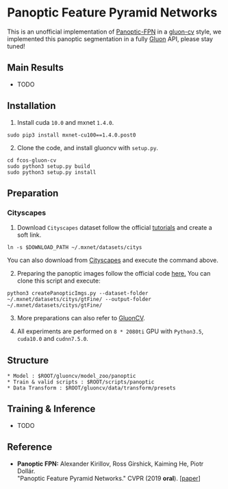 # Panoptic Feature Pyramid Networks

This is an unofficial implementation of [Panoptic-FPN](https://arxiv.org/abs/1901.02446) in a [gluon-cv](http://gluon-cv.mxnet.io) style, we implemented this panoptic segmentation in a fully [Gluon](https://mxnet.incubator.apache.org/versions/master/gluon/index.html) API, please stay tuned! 

## Main Results
* TODO

## Installation 
1. Install cuda `10.0` and mxnet `1.4.0`.
  ```Shell
  sudo pip3 install mxnet-cu100==1.4.0.post0
  ```
2. Clone the code, and install gluoncv with ``setup.py``.
  ```Shell
  cd fcos-gluon-cv
  sudo python3 setup.py build
  sudo python3 setup.py install
  ```

## Preparation
### Cityscapes
1. Download `Cityscapes` dataset follow the official [tutorials](https://gluon-cv.mxnet.io/build/examples_datasets/cityscapes.html#sphx-glr-build-examples-datasets-cityscapes-py) and create a soft link.
  ```Shell
  ln -s $DOWNLOAD_PATH ~/.mxnet/datasets/citys
  ```
   You can also download from [Cityscapes](https://www.cityscapes-dataset.com/) and execute the command above.

2. Preparing the panoptic images follow the official code [here.](https://github.com/mcordts/cityscapesScripts/blob/master/cityscapesscripts/preparation/createPanopticImgs.py) You can clone this script and execute:
  ```Shell
  python3 createPanopticImgs.py --dataset-folder ~/.mxnet/datasets/citys/gtFine/ --output-folder ~/.mxnet/datasets/citys/gtFine/
  ```
   
3. More preparations can also refer to [GluonCV](https://gluon-cv.mxnet.io/index.html).

4. All experiments are performed on `8 * 2080ti` GPU with `Python3.5`, `cuda10.0` and `cudnn7.5.0`.

## Structure
```Shell
* Model : $ROOT/gluoncv/model_zoo/panoptic
* Train & valid scripts : $ROOT/scripts/panoptic
* Data Transform : $ROOT/gluoncv/data/transform/presets
```

## Training & Inference 
* TODO

## Reference 

* **Panoptic FPN:** Alexander Kirillov, Ross Girshick, Kaiming He, Piotr Dollár.<br />"Panoptic Feature Pyramid Networks." CVPR (2019 **oral**). [[paper](https://arxiv.org/pdf/1901.02446.pdf)]
